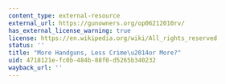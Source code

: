 ```yaml
---
content_type: external-resource
external_url: https://gunowners.org/op06212010rv/
has_external_license_warning: true
license: https://en.wikipedia.org/wiki/All_rights_reserved
status: ''
title: "More Handguns, Less Crime\u2014or More?"
uid: 4718121e-fc0b-484b-88f0-d5265b340232
wayback_url: ''
---
```

